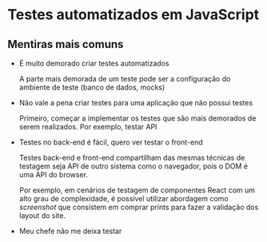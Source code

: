 # Testes automatizados em JavaScript

## Mentiras mais comuns

- É muito demorado criar testes automatizados

  A parte mais demorada de um teste pode ser a configuração do ambiente de teste (banco de dados, mocks)

- Não vale a pena criar testes para uma aplicação que não possui testes

  Primeiro, começar a implementar os testes que são mais demorados de serem realizados. Por exemplo, testar API

- Testes no back-end é fácil, quero ver testar o front-end

  Testes back-end e front-end compartilham das mesmas técnicas de testagem seja API de outro sistema como o navegador, pois o DOM é uma API do browser.

  Por exemplo, em cenários de testagem de componentes React com um alto grau de complexidade, é possível utilizar abordagem como _screenshot_ que consistem em comprar prints para fazer a validação dos layout do site.

- Meu chefe não me deixa testar